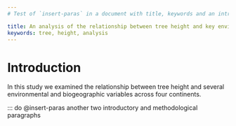 ```yaml
---
# Test of `insert-paras` in a document with title, keywords and an introductory paragraph

title: An analysis of the relationship between tree height and key environmental variables
keywords: tree, height, analysis
---
```


# Introduction

In this study we examined the relationship between tree height and several environmental and biogeographic variables across four continents.

::: do @insert-paras another two introductory and methodological  paragraphs
